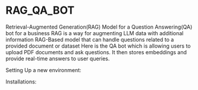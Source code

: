 # RAG_QA_BOT
Retrieval-Augmented Generation(RAG) Model for a Question Answering(QA) bot for a business
RAG is a way for augmenting LLM data with additional information
RAG-Based model that can handle questions related to a provided document or dataset
Here is the QA bot which is allowing users to upload PDF documents and ask questions. It then stores embeddings and provide real-time answers to user queries.

Setting Up a new environment:
    
Installations:

